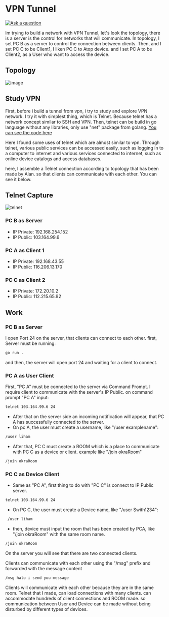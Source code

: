 # VPN Tunnel

[![Ask a question](https://img.shields.io/badge/%3f-Ask%20a%20Question-ff69b4.svg)](https://github.com/ilhamabdlh)

Im trying to build a network with VPN Tunnel, let's look the topology, there is a server is the control for networks that will communicate. In topology, I set PC B as a server to control the connection between clients. Then, and I set PC C to be Client1, I liken PC C to Atop device. and I set PC A to be Client2, as a User who want to access the device.

## Topology
![image](https://user-images.githubusercontent.com/72017753/157813568-a9213801-44b9-464f-88b8-e4b6cf4f6982.png)

## Study VPN
First, before i build a tunnel from vpn, i try to study and explore VPN network. I try it with simplest thing, which is Telnet. Because telnet has a network concept similar to SSH and VPN. Then, telnet can be build in go language without any libraries, only use "net" package from golang. [You can see the code here](https://github.com/ilhamabdlh/deviceConnection/blob/master/server.go)

Here I found some uses of telnet which are almost similar to vpn. Through telnet, various public services can be accessed easily, such as logging in to a computer to internet and various services connected to internet, such as online device catalogs and access databases.

here, I assemble a Telnet connection according to topology that has been made by Alan. so that clients can communicate with each other. You can see it below.

## Telnet Capture

![telnet](https://user-images.githubusercontent.com/72017753/157822629-4b3f4841-3157-4871-9895-73edb76ef86f.png)


### PC B as Server
- IP Private: 192.168.254.152
- IP Public: 103.164.99.6

### PC A as Client 1
- IP Private: 192.168.43.55
- IP Public: 116.206.13.170

### PC C as Client 2
- IP Private: 172.20.10.2
- IP Public: 112.215.65.92

## Work

### PC B as Server
I open Port 24 on the server, that clients can connect to each other.
first, Server must be running:
```bash
go run .
```
and then, the server will open port 24 and waiting for a client to connect.

### PC A as User Client

First, "PC A" must be connected to the server via Command Prompt. I require client to communicate with the server's IP Public.
on command prompt "PC A" input:  
```bash
telnet 103.164.99.6 24
```
- After that on the server side an incoming notification will appear, that PC A has successfully connected to the server.
- On pc A, the user must create a username, like "/user examplename":
```bash
/user liham
```
- After that, PC C must create a ROOM which is a place to communicate with PC C as a device or client. example like "/join okraRoom"
```bash
/join okraRoom
```

### PC C as Device Client

- Same as "PC A", first thing to do with "PC C" is connect to IP Public server.
```bash
telnet 103.164.99.6 24
```
- On PC C, the user must create a Device name, like "/user Swith1234":
```bash
 /user liham
```
- then, device must input the room that has been created by PCA, like "/join okraRoom" with the same room name.
```bash
/join okraRoom
```
On the server you will see that there are two connected clients.

Clients can communicate with each other using the "/msg" prefix and forwarded with the message content
```bash
/msg halo i send you message
```

Clients will communicate with each other because they are in the same room.
Telnet that I made, can load connections with many clients. can accommodate hundreds of client connections and ROOM made. so communication between User and Device can be made without being disturbed by different types of devices.
